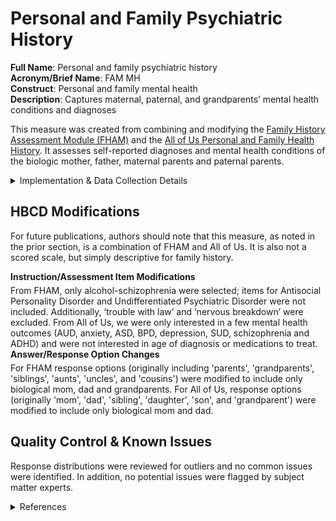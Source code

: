 # Personal and Family Psychiatric History 
**Full Name**: Personal and family psychiatric history   
**Acronym/Brief Name**: FAM MH  
**Construct**: Personal and family mental health   
**Description**: Captures maternal, paternal, and grandparents’ mental health conditions and diagnoses 
    
This measure was created from combining and modifying the [Family History Assessment Module (FHAM)](https://arc.psych.wisc.edu/self-report/family-history-assessment-module-fham/) and the [All of Us Personal and Family Health History](https://www.researchallofus.org/wp-content/themes/research-hub-wordpress-theme/media/2023/PaFHH_Survey_English.pdf). It assesses self-reported diagnoses and mental health conditions of the biologic mother, father, maternal parents and paternal parents. 

<details>
<summary>Implementation & Data Collection Details</summary>
<ul>
<li><b>Method of Administration</b>: Self-administered in person </li>
<li><b>REDCap Form Name</b>: Personal and family psych history </li>
<li><b>Spanish Translation</b>: Translated for HBCD by BURG </li>
<li><b>Child Specific/Unspecific Form</b>: Unspecific </li>
<li><b>Respondent:</b> Pregnant person </li>
<li><b>Visits</b>: V01 </li>
<li><b>Estimated length of time for completion</b>: 5 minutes</li>
</ul>
</details>

## HBCD Modifications
For future publications, authors should note that this measure, as noted in the prior section, is a combination of FHAM and All of Us. It is also not a scored scale, but simply descriptive for family history.

<p style="font-size: 1em; margin: 0 0 5px;"><b>Instruction/Assessment Item Modifications</b></p>
From FHAM, only alcohol-schizophrenia were selected; items for Antisocial Personality Disorder and Undifferentiated Psychiatric Disorder were not included. Additionally, ‘trouble with law’ and ‘nervous breakdown’ were excluded.
From All of Us, we were only interested in a few mental health outcomes (AUD, anxiety, ASD, BPD, depression, SUD, schizophrenia and ADHD) and were not interested in age of diagnosis or medications to treat.

<p style="font-size: 1em; margin: 0 0 5px;"><b>Answer/Response Option Changes</b></p>
For FHAM response options (originally including 'parents', 'grandparents', 'siblings', 'aunts', 'uncles', and 'cousins') were modified to include only biological mom, dad and grandparents. For All of Us, response options (originally 'mom', 'dad', 'sibling', 'daughter', 'son', and 'grandparent') were modified to include only biological mom and dad.

## Quality Control & Known Issues
Response distributions were reviewed for outliers and no common issues were identified. In addition, no potential issues were flagged by subject matter experts.

<details class="collapsible references">
  <summary class="references">References</summary>
  <ul>
    <li>Rice, J. P., Reich, T., Bucholz, K., Neuman, R. J., Fishman, R., Rochberg, N., Hesselbrock, V. M., Numberger, J. I., Shuckit, M. A., & Begleiter, H. (1995). Comparison of Direct Interview and Family History Diagnoses of Alcohol Dependence.  <em>Alcoholism: Clinical and Experimental Research</em>, <em>19</em>, 1018-1023. <a href="https://doi.org/10.1111/j.1530-0277.1995.tb00983.x">https://doi.org/10.1111/j.1530-0277.1995.tb00983.x</a></li>
    </ul>
</details>
<br>